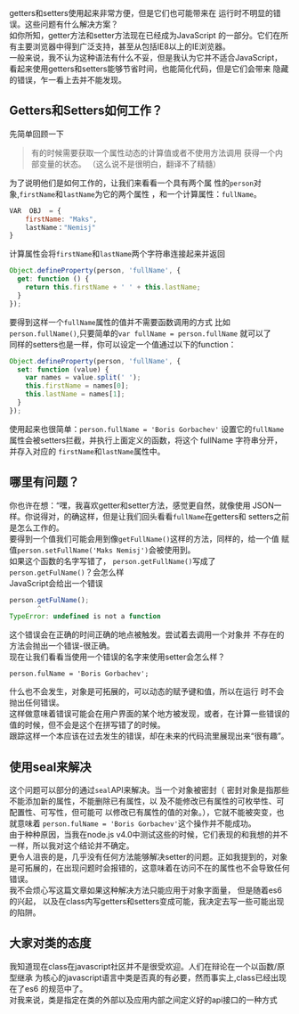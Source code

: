 getters和setters使用起来非常方便，但是它们也可能带来在
运行时不明显的错误。这些问题有什么解决方案？  
如你所知，getter方法和setter方法现在已经成为JavaScript
的一部分。它们在所有主要浏览器中得到广泛支持，甚至从包括IE8以上的IE浏览器。  
一般来说，我不认为这种语法有什么不妥，但是我认为它并不适合JavaScript，
看起来使用getters和setters能够节省时间，也能简化代码，但是它们会带来
隐藏的错误，乍一看上去并不能发现。  
## Getters和Setters如何工作？
先简单回顾一下
> 有的时候需要获取一个属性动态的计算值或者不使用方法调用
获得一个内部变量的状态。  （这么说不是很明白，翻译不了精髓）   

为了说明他们是如何工作的，让我们来看看一个具有两个属
性的`person`对象,`firstName`和`lastName`为它的两个属性
，和一个计算属性：`fullName`。  
```javascript
VAR  OBJ  = {
    firstName: "Maks",
    lastName："Nemisj"
}
```
计算属性会将`firstName`和`lastName`两个字符串连接起来并返回

```javascript
Object.defineProperty(person, 'fullName', {
  get: function () {
    return this.firstName + ' ' + this.lastName;
  }
});
```
要得到这样一个`fullName`属性的值并不需要函数调用的方式
比如`person.fullName()`,只要简单的`var fullName = person.fullName`
就可以了  
同样的setters也是一样，你可以设定一个值通过以下的function：

```javascript
Object.defineProperty(person, 'fullName', {
  set: function (value) {
    var names = value.split(' ');
    this.firstName = names[0];
    this.lastName = names[1];
  }
});
```
使用起来也很简单：`person.fullName = 'Boris Gorbachev'`
设置它的`fullName`属性会被setters拦截，并执行上面定义的函数，将这个
fullName 字符串分开，并存入对应的 `firstName`和`lastName`属性中。
## 哪里有问题？
你也许在想：“嘿，我喜欢getter和setter方法，感觉更自然，就像使用
JSON一样。你说得对，的确这样，但是让我们回头看看`fullName`在getters和
setters之前是怎么工作的。  
要得到一个值我们可能会用到像`getFullName()`这样的方法，同样的，给一个值
赋值`person.setFullName('Maks Nemisj')`会被使用到。  
如果这个函数的名字写错了，
`person.getFullName()`写成了 `person.getFulName()`？会怎么样  
JavaScript会给出一个错误
```javascript
person.getFulName();
       ^
TypeError: undefined is not a function
```
这个错误会在正确的时间正确的地点被触发。尝试着去调用一个对象并
不存在的方法会抛出一个错误-很正确。  
现在让我们看看当使用一个错误的名字来使用setter会怎么样？
```
person.fulName = 'Boris Gorbachev';
```
什么也不会发生，对象是可拓展的，可以动态的赋予键和值，所以在运行
时不会抛出任何错误。  
这样做意味着错误可能会在用户界面的某个地方被发现，或者，在计算一些错误的
值的时候，但不会是这个在拼写错了的时候。  
跟踪这样一个本应该在过去发生的错误，却在未来的代码流里展现出来“很有趣”。
## 使用seal来解决
这个问题可以部分的通过`seal`API来解决。当一个对象被密封（
密封对象是指那些不能添加新的属性，不能删除已有属性，以
及不能修改已有属性的可枚举性、可配置性、可写性，但可能可
以修改已有属性的值的对象。），它就不能被突变，也就意味着
`person.fulName = 'Boris Gorbachev'`这个操作并不能成功。  
由于种种原因，当我在node.js v4.0中测试这些的时候，它们表现的和我想的并不
一样，所以我对这个结论并不确定。  
更令人沮丧的是，几乎没有任何方法能够解决setter的问题。正如我提到的，对象
是可拓展的，在出现问题时会报错的，这意味着在访问不在的属性也不会导致任何错误。  
我不会烦心写这篇文章如果这种解决方法只能应用于对象字面量， 但是随着es6的兴起，
以及在class内写getters和setters变成可能，我决定去写一些可能出现的陷阱。
## 大家对类的态度
我知道现在class在javascript社区并不是很受欢迎。人们在辩论在一个以函数/原型继承
为核心的javascript语言中类是否真的有必要，然而事实上,class已经出现在了es6
的规范中了。  
对我来说，类是指定在类的外部以及应用内部之间定义好的api接口的一种方式



